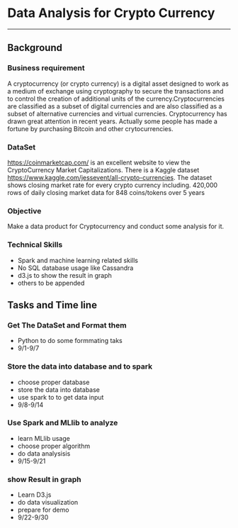 # Data Analysis for Crypto Currency
---
## Background
### Business requirement
A cryptocurrency (or crypto currency) is a digital asset designed to work as a medium of exchange using cryptography to secure the transactions and to control the creation of additional units of the currency.Cryptocurrencies are classified as a subset of digital currencies and are also classified as a subset of alternative currencies and virtual currencies. Cryptocurrency has drawn great attention
in recent years. Actually some people has made a fortune by purchasing Bitcoin and other crytocurrencies.

### DataSet
https://coinmarketcap.com/ is an excellent website to view the CryptoCurrency Market Capitalizations. 
There is a Kaggle dataset https://www.kaggle.com/jessevent/all-crypto-currencies. The dataset shows closing market rate for every crypto currency including.
420,000 rows of daily closing market data for 848 coins/tokens over 5 years

### Objective
Make a data product for Cryptocurrency and conduct some analysis for it.

### Technical Skills
* Spark and machine learning related skills
* No SQL database usage like Cassandra
* d3.js to show the result in graph
* others to be appended 

## Tasks and Time line
### Get The DataSet and Format them
* Python to do some formmating taks
* 9/1-9/7
### Store the data into database and to spark
* choose proper database
* store the data into database
* use spark to to get data input
* 9/8-9/14
### Use Spark and MLlib to analyze
* learn MLlib usage
* choose proper algorithm
* do data analysisis
* 9/15-9/21
### show Result in graph
* Learn D3.js
* do data visualization
* prepare for demo
* 9/22-9/30

